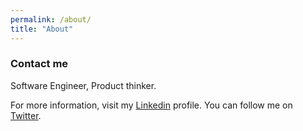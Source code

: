 ```yaml
---
permalink: /about/
title: "About"
---
```


### Contact me
Software Engineer, Product thinker.

For more information, visit my [Linkedin](https://linkedin.com/in/secloud) profile.
You can follow me on [Twitter](https://twitter.com/secloud). 
